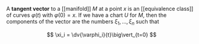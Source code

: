 A **tangent vector** to a [[manifold]] $M$ at a point $x$ is an [[equivalence class]] of curves $\varphi(t)$ with $\varphi(0)=x$. If we have a chart $U$ for $M$, then the components of the vector are the numbers $\xi_1, \dots, \xi_n$ such that

$$
\xi_i = \dv{\varphi_i}{t}\big\vert_{t=0}
$$
